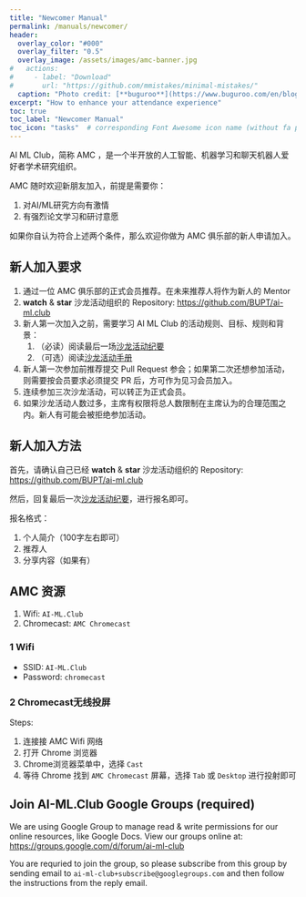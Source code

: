 ```yaml
---
title: "Newcomer Manual"
permalink: /manuals/newcomer/
header:
  overlay_color: "#000"
  overlay_filter: "0.5"
  overlay_image: /assets/images/amc-banner.jpg
#   actions:
#     - label: "Download"
#       url: "https://github.com/mmistakes/minimal-mistakes/"
  caption: "Photo credit: [**buguroo**](https://www.buguroo.com/en/blog/topic/ai)"
excerpt: "How to enhance your attendance experience"
toc: true
toc_label: "Newcomer Manual"
toc_icon: "tasks"  # corresponding Font Awesome icon name (without fa prefix)
---
```


AI ML Club，简称 AMC ，是一个半开放的人工智能、机器学习和聊天机器人爱好者学术研究组织。

AMC 随时欢迎新朋友加入，前提是需要你：

1. 对AI/ML研究方向有激情
2. 有强烈论文学习和研讨意愿

如果你自认为符合上述两个条件，那么欢迎你做为 AMC 俱乐部的新人申请加入。

## 新人加入要求

1. 通过一位 AMC 俱乐部的正式会员推荐。在未来推荐人将作为新人的 Mentor
1. **watch** & **star** 沙龙活动组织的 Repository: <https://github.com/BUPT/ai-ml.club>
1. 新人第一次加入之前，需要学习 AI ML Club 的活动规则、目标、规则和背景：
    1. （必读）阅读最后一场[沙龙活动纪要](https://ai-ml.club/categories/#events)
    1. （可选）阅读[沙龙活动手册](https://ai-ml.club/manuals/)
1. 新人第一次参加前推荐提交 Pull Request 参会；如果第二次还想参加活动，则需要按会员要求必须提交 PR 后，方可作为见习会员加入。
1. 连续参加三次沙龙活动，可以转正为正式会员。
1. 如果沙龙活动人数过多，主席有权限将总人数限制在主席认为的合理范围之内。新人有可能会被拒绝参加活动。

## 新人加入方法

首先，请确认自己已经 **watch** & **star** 沙龙活动组织的 Repository: <https://github.com/BUPT/ai-ml.club>

然后，回复最后一次[沙龙活动纪要](https://ai-ml.club/categories/#events)，进行报名即可。

报名格式：

1. 个人简介（100字左右即可）
1. 推荐人
1. 分享内容（如果有）

## AMC 资源

1. Wifi: `AI-ML.Club`
1. Chromecast: `AMC Chromecast`

### 1 Wifi

- SSID: `AI-ML.Club`
- Password: `chromecast`

### 2 Chromecast无线投屏

Steps:

1. 连接接 AMC Wifi 网络
1. 打开 Chrome 浏览器
1. Chrome浏览器菜单中，选择 `Cast`
1. 等待 Chrome 找到 `AMC Chromecast` 屏幕，选择 `Tab` 或 `Desktop` 进行投射即可

## Join AI-ML.Club Google Groups (required)

We are using Google Group to manage read & write permissions for our online resources, like Google Docs. View our groups online at: <https://groups.google.com/d/forum/ai-ml-club>

You are requried to join the group, so please subscribe from this group by sending email to `ai-ml-club+subscribe@googlegroups.com` and then follow the instructions from the reply email.

